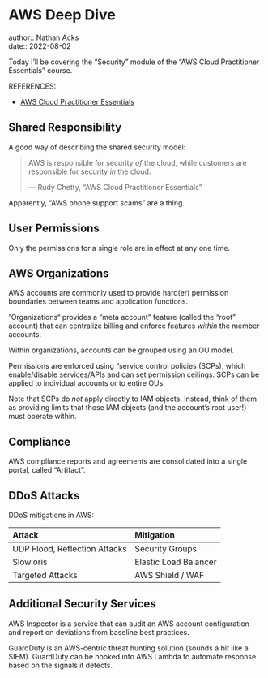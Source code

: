 # AWS Deep Dive

author:: Nathan Acks  
date:: 2022-08-02

Today I’ll be covering the “Security” module of the “AWS Cloud Practitioner Essentials” course.

REFERENCES:

* [AWS Cloud Practitioner Essentials](https://www.aws.training/learningobject/curriculum?id=27076)

## Shared Responsibility

A good way of describing the shared security model:

> AWS is responsible for security *of* the cloud, while customers are responsible for security *in* the cloud.
> 
> — Rudy Chetty, “AWS Cloud Practitioner Essentials”

Apparently, “AWS phone support scams” are a thing.

## User Permissions

Only the permissions for a single role are in effect at any one time.

## AWS Organizations

AWS accounts are commonly used to provide hard(er) permission boundaries between teams and application functions.

”Organizations“ provides a “meta account” feature (called the “root” account) that can centralize billing and enforce features *within* the member accounts.

Within organizations, accounts can be grouped using an OU model.

Permissions are enforced using “service control policies (SCPs), which enable/disable services/APIs and can set permission ceilings. SCPs can be applied to individual accounts or to entire OUs.

Note that SCPs do *not* apply directly to IAM objects. Instead, think of them as providing limits that those IAM objects (and the account’s root user!) must operate within.

## Compliance

AWS compliance reports and agreements are consolidated into a single portal, called “Artifact”.

## DDoS Attacks

DDoS mitigations in AWS:

| Attack                        | Mitigation            |
|:----------------------------- |:--------------------- |
| UDP Flood, Reflection Attacks | Security Groups       |
| Slowloris                     | Elastic Load Balancer |
| Targeted Attacks              | AWS Shield / WAF      |

## Additional Security Services

AWS Inspector is a service that can audit an AWS account configuration and report on deviations from baseline best practices.

GuardDuty is an AWS-centric threat hunting solution (sounds a bit like a SIEM). GuardDuty can be hooked into AWS Lambda to automate response based on the signals it detects.
